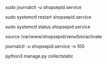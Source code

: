 sudo journalctl -u shopsepid.service

sudo systemctl restart shopsepid.service

sudo systemctl status shopsepid.service

source /var/www/shopsepid/venv/bin/activate


journalctl -u shopsepid.service -n 100


python3 manage.py collectstatic